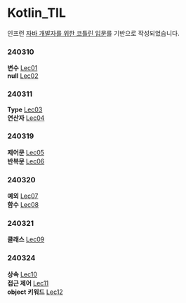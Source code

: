 # Kotlin_TIL
인프런 [자바 개발자를 위한 코틀린 입문](https://inf.run/r9oU)를 기반으로 작성되었습니다.
### 240310
**변수** [Lec01](https://github.com/hiy7030/Kotlin_TIL/tree/main/src/main/kotlin/Lec01) <br/>
**null** [Lec02](https://github.com/hiy7030/Kotlin_TIL/tree/main/src/main/kotlin/Lec02)
### 240311
**Type** [Lec03](https://github.com/hiy7030/Kotlin_TIL/tree/main/src/main/kotlin/Lec03) <br/>
**연산자** [Lec04](https://github.com/hiy7030/Kotlin_TIL/tree/main/src/main/kotlin/Lec04)
### 240319
**제어문** [Lec05](https://github.com/hiy7030/Kotlin_TIL/tree/main/src/main/kotlin/Lec05) <br/>
**반복문** [Lec06](https://github.com/hiy7030/Kotlin_TIL/tree/main/src/main/kotlin/Lec06)
### 240320
**예외** [Lec07](https://github.com/hiy7030/Kotlin_TIL/tree/main/src/main/kotlin/Lec07) <br/>
**함수** [Lec08](https://github.com/hiy7030/Kotlin_TIL/tree/main/src/main/kotlin/Lec08) 
### 240321
**클래스** [Lec09](https://github.com/hiy7030/Kotlin_TIL/tree/main/src/main/kotlin/Lec09)
### 240324
**상속** [Lec10](https://github.com/hiy7030/Kotlin_TIL/tree/main/src/main/kotlin/Lec10) <br/>
**접근 제어** [Lec11](https://github.com/hiy7030/Kotlin_TIL/tree/main/src/main/kotlin/Lec11) <br/>
**object 키워드** [Lec12](https://github.com/hiy7030/Kotlin_TIL/tree/main/src/main/kotlin/Lec12)
